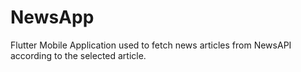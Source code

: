 # NewsApp
Flutter Mobile Application used to fetch news articles from NewsAPI according to the selected article.
